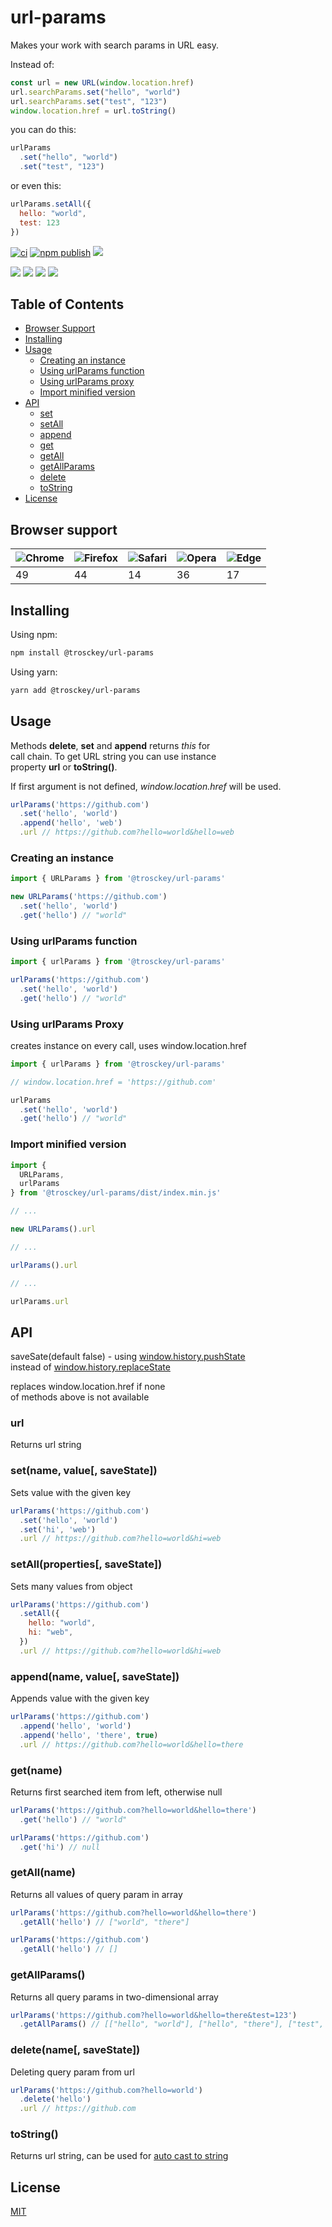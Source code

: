 # url-params

Makes your work with search params in URL easy.

Instead of:
```js
const url = new URL(window.location.href)
url.searchParams.set("hello", "world")
url.searchParams.set("test", "123")
window.location.href = url.toString()
```
you can do this:
```js
urlParams
  .set("hello", "world")
  .set("test", "123")
```
or even this:
```js
urlParams.setAll({
  hello: "world",
  test: 123
})
```

[![ci](https://github.com/trosck/url-params/actions/workflows/ci.yml/badge.svg?branch=main)](https://github.com/trosck/url-params/actions/workflows/ci.yml)
[![npm publish](https://github.com/trosck/url-params/actions/workflows/npm-publish.yml/badge.svg)](https://github.com/trosck/url-params/actions/workflows/npm-publish.yml)
[![](https://img.shields.io/github/last-commit/trosck/url-params/main)](https://github.com/trosck/url-params/commits/main)

[![](https://img.shields.io/npm/v/@trosckey/url-params.svg?logo=npm)](https://www.npmjs.com/package/@trosckey/url-params)
![](https://img.shields.io/github/languages/code-size/trosck/url-params)
![](https://img.shields.io/npm/dt/@trosckey/url-params)
[![](https://img.shields.io/npm/l/@trosckey/url-params)](https://github.com/trosck/url-params/blob/main/LICENSE.md)

## Table of Contents
  - [Browser Support](#browser-support)
  - [Installing](#installing)
  - [Usage](#usage)
    - [Creating an instance](#creating-an-instance)
    - [Using urlParams function](#using-urlparams-function)
    - [Using urlParams proxy](#using-urlparams-proxy)
    - [Import minified version](#import-minified-version)
  - [API](#api)
    - [set](#setname-value-savestate)
    - [setAll](#setallproperties-savestate)
    - [append](#appendname-value-savestate)
    - [get](#getname)
    - [getAll](#getallname)
    - [getAllParams](#getallparams)
    - [delete](#deletename-savestate)
    - [toString](#tostring)
  - [License](#license)

## Browser support
![Chrome](https://raw.githubusercontent.com/alrra/browser-logos/main/src/chrome/chrome_48x48.png) | ![Firefox](https://raw.githubusercontent.com/alrra/browser-logos/main/src/firefox/firefox_48x48.png) | ![Safari](https://raw.githubusercontent.com/alrra/browser-logos/main/src/safari/safari_48x48.png) | ![Opera](https://raw.githubusercontent.com/alrra/browser-logos/main/src/opera/opera_48x48.png) | ![Edge](https://raw.githubusercontent.com/alrra/browser-logos/main/src/edge/edge_48x48.png) |
--- | --- | --- | --- | --- |
49 | 44 | 14 | 36 | 17 |

## Installing

Using npm:

```bash
npm install @trosckey/url-params
```

Using yarn:

```bash
yarn add @trosckey/url-params
```


## Usage

Methods **delete**, **set** and **append** returns *this* for   
call chain. To get URL string you can use instance   
property **url** or **toString()**.

If first argument is not defined, *window.location.href* will be used.

```javascript
urlParams('https://github.com')
  .set('hello', 'world')
  .append('hello', 'web')
  .url // https://github.com?hello=world&hello=web
```

### Creating an instance

```javascript
import { URLParams } from '@trosckey/url-params'

new URLParams('https://github.com')
  .set('hello', 'world')
  .get('hello') // "world"
```

### Using urlParams function

```javascript
import { urlParams } from '@trosckey/url-params'

urlParams('https://github.com')
  .set('hello', 'world')
  .get('hello') // "world"
```

### Using urlParams Proxy

creates instance on every call,
uses window.location.href

```javascript
import { urlParams } from '@trosckey/url-params'

// window.location.href = 'https://github.com'

urlParams
  .set('hello', 'world')
  .get('hello') // "world"
```

### Import minified version

```javascript
import {
  URLParams,
  urlParams
} from '@trosckey/url-params/dist/index.min.js'

// ...

new URLParams().url

// ...

urlParams().url

// ...

urlParams.url
```

## API

saveSate(default false) - using [window.history.pushState](https://developer.mozilla.org/en-US/docs/Web/API/History/pushState)   
instead of [window.history.replaceState](https://developer.mozilla.org/en-US/docs/Web/API/History/replaceState)

replaces window.location.href if none   
of methods above is not available   

### url

Returns url string

### set(name, value[, saveState])

Sets value with the given key

```javascript
urlParams('https://github.com')
  .set('hello', 'world')
  .set('hi', 'web')
  .url // https://github.com?hello=world&hi=web
```

### setAll(properties[, saveState])

Sets many values from object

```javascript
urlParams('https://github.com')
  .setAll({
    hello: "world",
    hi: "web",
  })
  .url // https://github.com?hello=world&hi=web
```

### append(name, value[, saveState])

Appends value with the given key

```javascript
urlParams('https://github.com')
  .append('hello', 'world')
  .append('hello', 'there', true)
  .url // https://github.com?hello=world&hello=there
```

### get(name)

Returns first searched item from left, otherwise null

```javascript
urlParams('https://github.com?hello=world&hello=there')
  .get('hello') // "world"

urlParams('https://github.com')
  .get('hi') // null
```

### getAll(name)

Returns all values of query param in array

```javascript
urlParams('https://github.com?hello=world&hello=there')
  .getAll('hello') // ["world", "there"]

urlParams('https://github.com')
  .getAll('hello') // []
```

### getAllParams()

Returns all query params in two-dimensional array

```javascript
urlParams('https://github.com?hello=world&hello=there&test=123')
  .getAllParams() // [["hello", "world"], ["hello", "there"], ["test", "123"]]
```

### delete(name[, saveState])

Deleting query param from url

```javascript
urlParams('https://github.com?hello=world')
  .delete('hello')
  .url // https://github.com
```

### toString()

Returns url string, can be used for [auto cast to string](https://developer.mozilla.org/en-US/docs/Web/JavaScript/Reference/Global_Objects/Object/toString#description)

## License

[MIT](LICENSE.md)
